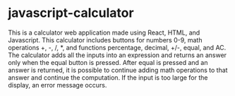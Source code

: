 # javascript-calculator
This is a calculator web application made using React, HTML, and Javascript. This calculator includes buttons for numbers 0-9, math operations +, -, /, *, and functions percentage, decimal, +/-, equal, and AC. The calculator adds all the inputs into an expression and returns an answer only when the equal button is pressed. After equal is pressed and an answer is returned, it is possible to continue adding math operations to that answer and continue the computation. If the input is too large for the display, an error message occurs.
